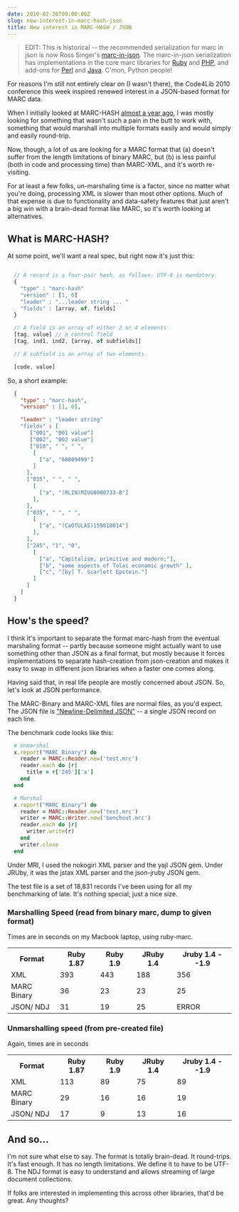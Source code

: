 ```yaml
---
date: 2010-02-26T00:00:00Z
slug: new-interest-in-marc-hash-json
title: New interest in MARC-HASH / JSON
---
```


<blockquote>EDIT: This is historical -- the recommended serialization for marc in json is now Ross Singer's <a href="http://dilettantes.code4lib.org/blog/2010/09/a-proposal-to-serialize-marc-in-json/">marc-in-json</a>. The marc-in-json serialization has implementations in the core marc libraries for <a href="https://rubygems.org/gems/marc">Ruby</a> and <a href="http://pear.php.net/package/File_MARC/">PHP</a>, and add-ons for <a href="http://search.cpan.org/~bbaxter/MARC-Utils-MARC2MARC_in_JSON/">Perl</a> and <a href="https://github.com/billdueber/marc4j_extra_reader_writers">Java</a>. C'mon, Python people!</blockquote>
For reasons I'm still not entirely clear on (I wasn't there), the Code4Lib 2010 conference this week inspired renewed interest in a JSON-based format for MARC data.

When I initially looked at MARC-HASH <a href="http://robotlibrarian.billdueber.com/marc-hash-the-saga-continues-now-with-even-less-structure/">almost a year ago</a>, I was mostly looking for something that wasn't such a pain in the butt to work with, something that would marshall into multiple formats easily and would simply and easily round-trip.

Now, though, a lot of us are looking for a MARC format that (a) doesn't suffer from the length limitations of binary MARC, but (b) is less painful (both in code and processing time) than MARC-XML, and it's worth re-visiting.

For at least a few folks, un-marshaling time is a factor, since no matter what you're doing, processing XML is slower than most other options. Much of that expense is due to functionality and data-safety features that just aren't a big win with a brain-dead format like MARC, so it's worth looking at alternatives.
<h2>What is MARC-HASH?</h2>
At some point, we'll want a real spec, but right now it's just this:

~~~javascript

  // A record is a four-pair hash, as follows. UTF-8 is mandatory.
  {
    "type" : "marc-hash"
    "version" : [1, 0]
    "leader" : "...leader string ... "
    "fields" : [array, of, fields]
  }

  // A field is an array of either 2 or 4 elements
  [tag, value] // a control field
  [tag, ind1, ind2, [array, of subfields]]

  // A subfield is an array of two elements

  [code, value]
~~~

So, a short example:

~~~json
  {
    "type" : "marc-hash",
    "version" : [1, 0],

    "leader" : "leader string"
    "fields" : [
       ["001", "001 value"]
       ["002", "002 value"]
       ["010", " ", " ",
        [
          ["a", "68009499"]
        ]
      ],
      ["035", " ", " ",
        [
          ["a", "(RLIN)MIUG0000733-B"]
        ],
      ],
      ["035", " ", " ",
        [
          ["a", "(CaOTULAS)159818014"]
        ],
      ],
      ["245", "1", "0",
        [
          ["a", "Capitalism, primitive and modern;"],
          ["b", "some aspects of Tolai economic growth" ],
          ["c", "[by] T. Scarlett Epstein."]
        ]
      ]
    ]
  }
~~~
<h2>How's the speed?</h2>
I think it's important to separate the format marc-hash from the eventual marshaling format -- partly because someone might actually want to use something other than JSON as a final format, but mostly because it forces implementations to separate hash-creation from json-creation and makes it easy to swap in different json libraries when a faster one comes along.

Having said that, in real life people are mostly concerned about JSON. So,
let's look at JSON performance.

The MARC-Binary and MARC-XML files are normal files, as you'd expect. The JSON file is
<a href="http://trephine.org/t/index.php?title=Newline_delimited_JSON">"Newline-Delimited JSON"</a> -- a single JSON record on each line.

The benchmark code looks like this:

~~~ruby
  # Unmarshal
  x.report("MARC Binary") do
    reader = MARC::Reader.new('test.mrc')
    reader.each do |r|
      title = r['245']['a']
    end
  end

  # Marshal
  x.report("MARC Binary") do
    reader = MARC::Reader.new('test.mrc')
    writer = MARC::Writer.new('benchout.mrc')
    reader.each do |r|
      writer.write(r)
    end
    writer.close
  end
~~~~

Under MRI, I used the nokogiri XML parser and the yajl JSON gem. Under JRUby, it was the jstax XML parser and the json-jruby JSON gem.

The test file is a set of 18,831 records I've been using for all my benchmarking of late. It's nothing special; just a nice size.

<h3>Marshalling Speed (read from binary marc, dump to given format)</h3>

Times are in seconds on my Macbook laptop, using ruby-marc.

<table class="grid">
<tbody>
<tr>
<th>Format</th>
<th>Ruby 1.87</th>
<th>Ruby 1.9</th>
<th>JRuby 1.4</th>
<th>Jruby 1.4 --1.9</th>
</tr>
<tr>
<td>XML</td>
<td>393</td>
<td>443</td>
<td>188</td>
<td>356</td>
</tr>
<tr>
<td>MARC Binary</td>
<td>36</td>
<td>23</td>
<td>23</td>
<td>25</td>
</tr>
<tr>
<td>JSON/ NDJ</td>
<td>31</td>
<td>19</td>
<td>25</td>
<td>ERROR</td>
</tr>
</tbody>
</table>

<h3>Unmarshalling speed (from pre-created file)</h3>

Again, times are in seconds

<table class="grid">
<tbody>
<tr>
<th>Format</th>
<th>Ruby 1.87</th>
<th>Ruby 1.9</th>
<th>JRuby 1.4</th>
<th>Jruby 1.4 --1.9</th>
</tr>
<tr>
<td>XML</td>
<td>113</td>
<td>89</td>
<td>75</td>
<td>89</td>
</tr>
<tr>
<td>MARC Binary</td>
<td>29</td>
<td>16</td>
<td>16</td>
<td>19</td>
</tr>
<tr>
<td>JSON/ NDJ</td>
<td>17</td>
<td>9</td>
<td>13</td>
<td>16</td>
</tr>
</tbody>
</table>

<h2>And so...</h2>

I'm not sure what else to say. The format is totally brain-dead. It round-trips. It's fast enough. It has no length limitations. We define it to have to be UTF-8. The NDJ format is easy to understand and allows streaming of large document collections.

If folks are interested in implementing this across other libraries, that'd be great. Any thoughts?
